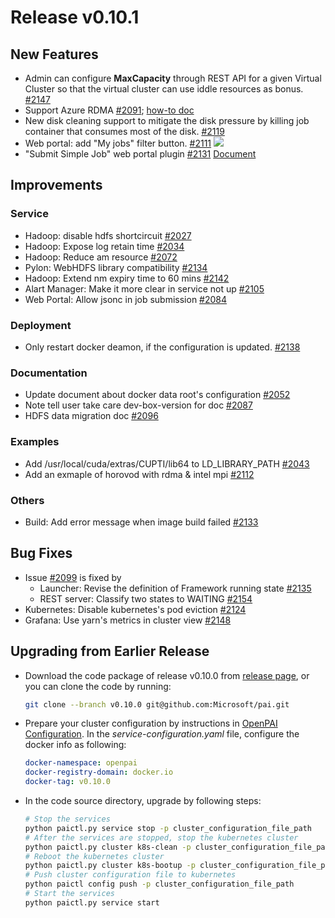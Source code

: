 # Release v0.10.1 #

## New Features ##

* Admin can configure **MaxCapacity** through REST API for a given Virtual Cluster so that the virtual cluster can use iddle resources as bonus. [#2147](https://github.com/Microsoft/pai/pull/2147)
* Support Azure RDMA [#2091](https://github.com/Microsoft/pai/pull/2091); [how-to doc](https://github.com/Microsoft/pai/blob/master/docs/pai-management/doc/azure/enable-az-rdma.md) 
* New disk cleaning support to mitigate the disk pressure by killing job container that consumes most of the disk. [#2119](https://github.com/Microsoft/pai/pull/2119)
* Web portal: add "My jobs" filter button. [#2111](https://github.com/Microsoft/pai/pull/2111) ![](https://user-images.githubusercontent.com/2500247/52035750-16262000-2566-11e9-8ae7-5e98e25cb5db.png)
* "Submit Simple Job" web portal plugin [#2131](https://github.com/Microsoft/pai/pull/2131) [Document](https://github.com/Microsoft/pai/blob/pai-0.10.y/contrib/submit-simple-job/README.md)

## Improvements ##

### Service ###

* Hadoop: disable hdfs shortcircuit [#2027](https://github.com/Microsoft/pai/pull/2027)
* Hadoop: Expose log retain time [#2034](https://github.com/Microsoft/pai/pull/2034)
* Hadoop: Reduce am resource [#2072](https://github.com/Microsoft/pai/pull/2072)
* Pylon: WebHDFS library compatibility [#2134](https://github.com/Microsoft/pai/pull/2134)
* Hadoop: Extend nm expiry time to 60 mins [#2142](https://github.com/Microsoft/pai/pull/2142)
* Alart Manager: Make it more clear in service not up [#2105](https://github.com/Microsoft/pai/pull/2105)
* Web Portal: Allow jsonc in job submission [#2084](https://github.com/Microsoft/pai/pull/2084)

### Deployment ###

* Only restart docker deamon, if the configuration is updated. [#2138](https://github.com/Microsoft/pai/pull/2138)

### Documentation ###

* Update document about docker data root's configuration [#2052](https://github.com/Microsoft/pai/pull/2052)
* Note tell user take care dev-box-version for doc [#2087](https://github.com/Microsoft/pai/pull/2087)
* HDFS data migration doc [#2096](https://github.com/Microsoft/pai/pull/2096)

### Examples ###

* Add /usr/local/cuda/extras/CUPTI/lib64 to LD_LIBRARY_PATH [#2043](https://github.com/Microsoft/pai/pull/2043)
* Add an exmaple of horovod with rdma & intel mpi [#2112](https://github.com/Microsoft/pai/pull/2112)

### Others ###

* Build: Add error message when image build failed [#2133](https://github.com/Microsoft/pai/pull/2133)

## Bug Fixes ##

* Issue [#2099](https://github.com/Microsoft/pai/pull/2099) is fixed by
  * Launcher: Revise the definition of Framework running state [#2135](https://github.com/Microsoft/pai/pull/2135)
  * REST server: Classify two states to WAITING [#2154](https://github.com/Microsoft/pai/pull/2154)
* Kubernetes: Disable kubernetes's pod eviction [#2124](https://github.com/Microsoft/pai/pull/2124)
* Grafana: Use yarn's metrics in cluster view [#2148](https://github.com/Microsoft/pai/pull/2148)

## Upgrading from Earlier Release ##

* Download the code package of release v0.10.0 from [release page](https://github.com/Microsoft/pai/releases),
  or you can clone the code by running:

  ```bash
  git clone --branch v0.10.0 git@github.com:Microsoft/pai.git
  ```

* Prepare your cluster configuration by instructions in [OpenPAI Configuration](./docs/pai-management/doc/how-to-write-pai-configuration.md).
  In the *service-configuration.yaml* file, configure the docker info as following:

  ```yaml
  docker-namespace: openpai
  docker-registry-domain: docker.io
  docker-tag: v0.10.0
  ```

* In the code source directory, upgrade by following steps:

  ```bash
  # Stop the services
  python paictl.py service stop -p cluster_configuration_file_path
  # After the services are stopped, stop the kubernetes cluster
  python paictl.py cluster k8s-clean -p cluster_configuration_file_path
  # Reboot the kubernetes cluster
  python paictl.py cluster k8s-bootup -p cluster_configuration_file_path
  # Push cluster configuration file to kubernetes
  python paictl config push -p cluster_configuration_file_path
  # Start the services
  python paictl.py service start
  ```
